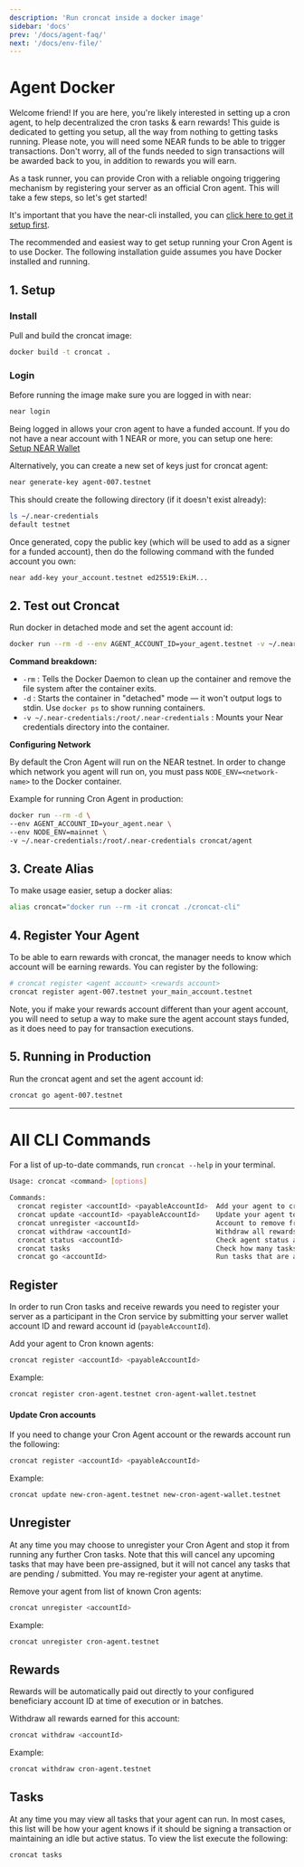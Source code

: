 ```yaml
---
description: 'Run croncat inside a docker image'
sidebar: 'docs'
prev: '/docs/agent-faq/'
next: '/docs/env-file/'
---
```


# Agent Docker

Welcome friend! If you are here, you're likely interested in setting up a cron agent, to help decentralized the cron tasks & earn rewards! This guide is dedicated to getting you setup, all the way from nothing to getting tasks running. Please note, you will need some NEAR funds to be able to trigger transactions. Don't worry, all of the funds needed to sign transactions will be awarded back to you, in addition to rewards you will earn.

As a task runner, you can provide Cron with a reliable ongoing triggering mechanism by registering your server as an official Cron agent. This will take a few steps, so let's get started! 

It's important that you have the near-cli installed, you can [click here to get it setup first](https://github.com/near/near-cli/).

The recommended and easiest way to get setup running your Cron Agent is to use Docker. The following installation guide assumes you have Docker installed and running.

## 1. Setup

### Install

Pull and build the croncat image:

```bash
docker build -t croncat .
```

### Login

Before running the image make sure you are logged in with near:

```bash
near login
```

Being logged in allows your cron agent to have a funded account. If you do not have a near account with 1 NEAR or more, you can setup one here: [Setup NEAR Wallet](https://wallet.near.org/)

Alternatively, you can create a new set of keys just for croncat agent:

```bash
near generate-key agent-007.testnet
```

This should create the following directory (if it doesn't exist already):

```bash
ls ~/.near-credentials
default testnet
```

Once generated, copy the public key (which will be used to add as a signer for a funded account), then do the following command with the funded account you own:

```bash
near add-key your_account.testnet ed25519:EkiM...
```

## 2. Test out Croncat

Run docker in detached mode and set the agent account id:

```bash
docker run --rm -d --env AGENT_ACCOUNT_ID=your_agent.testnet -v ~/.near-credentials:/root/.near-credentials croncat tasks
```

**Command breakdown:**
- `-rm` : Tells the Docker Daemon to clean up the container and remove the file system after the container exits.
- `-d` : Starts the container in "detached" mode &mdash; it won't output logs to stdin. Use `docker ps` to show running containers.
- `-v ~/.near-credentials:/root/.near-credentials` : Mounts your Near credentials directory into the container.

**Configuring Network**

By default the Cron Agent will run on the NEAR testnet. In order to change which network you agent will run on, you must pass `NODE_ENV=<network-name>` to the Docker container.

Example for running Cron Agent in production:
```bash
docker run --rm -d \
--env AGENT_ACCOUNT_ID=your_agent.near \
--env NODE_ENV=mainnet \
-v ~/.near-credentials:/root/.near-credentials croncat/agent
```

## 3. Create Alias

To make usage easier, setup a docker alias:

```bash
alias croncat="docker run --rm -it croncat ./croncat-cli"
```

## 4. Register Your Agent

To be able to earn rewards with croncat, the manager needs to know which account will be earning rewards. You can register by the following:

```bash
# croncat register <agent account> <rewards account>
croncat register agent-007.testnet your_main_account.testnet
```

Note, you if make your rewards account different than your agent account, you will need to setup a way to make sure the agent account stays funded, as it does need to pay for transaction executions.

## 5. Running in Production

Run the croncat agent and set the agent account id:

```bash
croncat go agent-007.testnet
```

----

# All CLI Commands

For a list of up-to-date commands, run `croncat --help` in your terminal.

```bash
Usage: croncat <command> [options]

Commands:
  croncat register <accountId> <payableAccountId>  Add your agent to cron known agents
  croncat update <accountId> <payableAccountId>    Update your agent to cron known agents
  croncat unregister <accountId>                   Account to remove from list of active agents.
  croncat withdraw <accountId>                     Withdraw all rewards earned for this account
  croncat status <accountId>                       Check agent status and balance for this account
  croncat tasks                                    Check how many tasks are available
  croncat go <accountId>                           Run tasks that are available, if agent is registered and has balance
```

## Register
 In order to run Cron tasks and receive rewards you need to register your server as a participant in the Cron service by submitting your server wallet account ID and reward account id (`payableAccountId`).

Add your agent to Cron known agents:
```bash
croncat register <accountId> <payableAccountId>
```

Example:
```bash
croncat register cron-agent.testnet cron-agent-wallet.testnet
```

#### Update Cron accounts
If you need to change your Cron Agent account or the rewards account run the following:

```bash
croncat register <accountId> <payableAccountId>
```

Example:
```bash
croncat update new-cron-agent.testnet new-cron-agent-wallet.testnet
```


## Unregister
At any time you may choose to unregister your Cron Agent and stop it from running any further Cron tasks. Note that this will cancel any upcoming tasks that may have been pre-assigned, but it will not cancel any tasks that are pending / submitted. You may re-register your agent at anytime.

Remove your agent from list of known Cron agents:
```bash
croncat unregister <accountId>
```

Example:
```bash
croncat unregister cron-agent.testnet
```

## Rewards
Rewards will be automatically paid out directly to your configured beneficiary account ID at time of execution or in batches.

Withdraw all rewards earned for this account:
```bash
croncat withdraw <accountId>
```

Example:
```bash
croncat withdraw cron-agent.testnet
```

## Tasks
At any time you may view all tasks that your agent can run. In most cases, this list will be how your agent knows if it should be signing a transaction or maintaining an idle but active status. To view the list execute the following:

```bash
croncat tasks
```